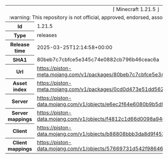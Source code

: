 <html><table>
<tr><td colspan="2" align="center"><img width="0" height="0"><br/>⌈ Minecraft 1.21.5 ⌋<br/><img width="0" height="0"></td></tr>
<tr><td colspan="2" align="center"><img width="0" height="0"><br/>
:warning: This repository is not official, approved, endorsed, associated or connected with Mojang :warning:
<br/><img width="0" height="0"></td></tr>
<tr><th>Id</th><td>1.21.5</td></tr>
<tr><th>Type</th><td>releases</td></tr>
<tr><th>Release time</th><td>2025-03-25T12:14:58+00:00</td></tr>
<tr><th>SHA1</th><td>80beb7c7cbfce5e345c74e0882cb796b46ceac6a</td></tr>
<tr><th>Url</th><td><a href="https://piston-meta.mojang.com/v1/packages/80beb7c7cbfce5e345c74e0882cb796b46ceac6a/1.21.5.json">https://piston-meta.mojang.com/v1/packages/80beb7c7cbfce5e345c74e0882cb796b46ceac6a/1.21.5.json</a></td></tr>
<tr><th>Asset index</th><td><a href="https://piston-meta.mojang.com/v1/packages/0cd0d473e51dd562ac903cd2090ca2137ec2b967/24.json">https://piston-meta.mojang.com/v1/packages/0cd0d473e51dd562ac903cd2090ca2137ec2b967/24.json</a></td></tr>
<tr><th>Server</th><td><a href="https://piston-data.mojang.com/v1/objects/e6ec2f64e6080b9b5d9b471b291c33cc7f509733/server.jar">https://piston-data.mojang.com/v1/objects/e6ec2f64e6080b9b5d9b471b291c33cc7f509733/server.jar</a></td></tr>
<tr><th>Server mappings</th><td><a href="https://piston-data.mojang.com/v1/objects/f4812c1d66d0098a94616b19c21829e591d0af3a/server.txt">https://piston-data.mojang.com/v1/objects/f4812c1d66d0098a94616b19c21829e591d0af3a/server.txt</a></td></tr>
<tr><th>Client</th><td><a href="https://piston-data.mojang.com/v1/objects/b88808bbb3da8d9f453694b5d8f74a3396f1a533/client.jar">https://piston-data.mojang.com/v1/objects/b88808bbb3da8d9f453694b5d8f74a3396f1a533/client.jar</a></td></tr>
<tr><th>Client mappings</th><td><a href="https://piston-data.mojang.com/v1/objects/57669731d542f98646772e91a0d68628f9827a5c/client.txt">https://piston-data.mojang.com/v1/objects/57669731d542f98646772e91a0d68628f9827a5c/client.txt</a></td></tr>
</table></html>